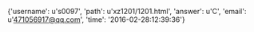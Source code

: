 {'username': u's0097', 'path': u'xz1201/1201.html', 'answer': u'C', 'email': u'471056917@qq.com', 'time': '2016-02-28:12:39:36'}